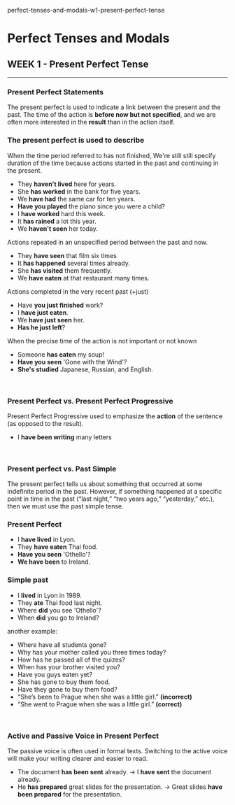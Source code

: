 perfect-tenses-and-modals-w1-present-perfect-tense

# Perfect Tenses and Modals
## WEEK 1 - Present Perfect Tense
* * *
### **Present Perfect Statements**
The present perfect is used to indicate a link between the present and the past. The time of the action is **before now but not specified**, and we are often more interested in the **result** than in the action itself.

### The present perfect is used to describe

When the time period referred to has not finished, We're still still specify duration of the time because actions started in the past and continuing in the present.
- They **haven't lived** here for years.
- She **has worked** in the bank for five years.
- We **have had** the same car for ten years.
- **Have you played** the piano since you were a child?
- I **have worked** hard this week.
- It **has rained** a lot this year.
- We **haven't seen** her today.

Actions repeated in an unspecified period between the past and now.
- They **have seen** that film six times
- It **has happened** several times already.
- She **has visited** them frequently.
- We **have eaten** at that restaurant many times.

Actions completed in the very recent past (+just)
- Have **you just finished** work?
- I **have just eaten**.
- We **have just seen** her.
- **Has he just left**?

When the precise time of the action is not important or not known
- Someone **has eaten** my soup!
- **Have you seen** 'Gone with the Wind'?
- **She's studied** Japanese, Russian, and English.

<br/>

### **Present Perfect vs. Present Perfect Progressive**
Present Perfect Progressive used to emphasize
the **action** of the sentence (as opposed to the result).
- I **have been writing** many letters


<br/>

### **Present perfect vs. Past Simple**
The present perfect tells us about something that occurred at some indefinite period in the past. However, if something happened at a specific point in time in the past (“last night,” “two years ago,” “yesterday,” etc.), then we must use the past simple tense.


### Present Perfect
- I **have lived** in Lyon.
- They **have eaten** Thai food.	
- **Have you seen** 'Othello'?	
- **We have been** to Ireland.

### Simple past
- I **lived** in Lyon in 1989.
- They **ate** Thai food last night.
- Where **did** you see 'Othello'?
- When **did** you go to Ireland?

another example:
- Where have all students gone?
- Why has your mother called you three times today?
- How has he passed all of the quizes?
- When has your brother visited you?
- Have you guys eaten yet?
- She has gone to buy them food.
- Have they gone to buy them food?
- “She’s been to Prague when she was a little girl.” **(incorrect)**
-  “She went to Prague when she was a little girl.” **(correct)**

<br/>

### **Active and Passive Voice in Present Perfect**
The passive voice is often used in formal texts. Switching to the active voice will make your writing clearer and easier to read.
- The document **has been sent** already. -> I **have sent** the document already.
- He **has prepared** great slides for the presentation. -> Great slides **have been prepared** for the presentation.